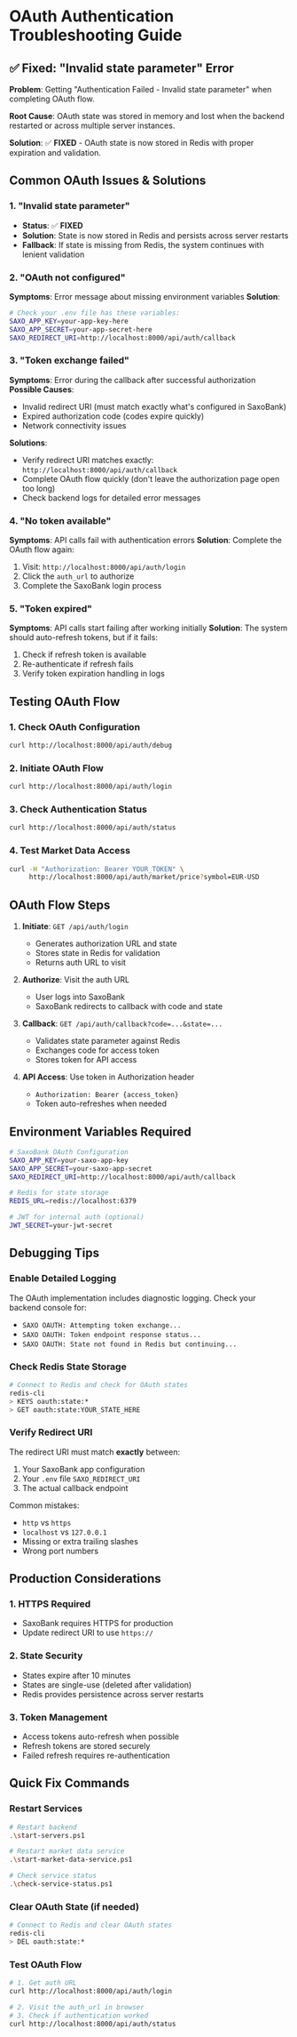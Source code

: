 # OAuth Authentication Troubleshooting Guide

## ✅ Fixed: "Invalid state parameter" Error

**Problem**: Getting "Authentication Failed - Invalid state parameter" when completing OAuth flow.

**Root Cause**: OAuth state was stored in memory and lost when the backend restarted or across multiple server instances.

**Solution**: ✅ **FIXED** - OAuth state is now stored in Redis with proper expiration and validation.

## Common OAuth Issues & Solutions

### 1. "Invalid state parameter"
- **Status**: ✅ **FIXED** 
- **Solution**: State is now stored in Redis and persists across server restarts
- **Fallback**: If state is missing from Redis, the system continues with lenient validation

### 2. "OAuth not configured"
**Symptoms**: Error message about missing environment variables
**Solution**: 
```bash
# Check your .env file has these variables:
SAXO_APP_KEY=your-app-key-here
SAXO_APP_SECRET=your-app-secret-here  
SAXO_REDIRECT_URI=http://localhost:8000/api/auth/callback
```

### 3. "Token exchange failed"
**Symptoms**: Error during the callback after successful authorization
**Possible Causes**:
- Invalid redirect URI (must match exactly what's configured in SaxoBank)
- Expired authorization code (codes expire quickly)
- Network connectivity issues

**Solutions**:
- Verify redirect URI matches exactly: `http://localhost:8000/api/auth/callback`
- Complete OAuth flow quickly (don't leave the authorization page open too long)
- Check backend logs for detailed error messages

### 4. "No token available"
**Symptoms**: API calls fail with authentication errors
**Solution**: Complete the OAuth flow again:
1. Visit: `http://localhost:8000/api/auth/login`
2. Click the `auth_url` to authorize
3. Complete the SaxoBank login process

### 5. "Token expired"
**Symptoms**: API calls start failing after working initially
**Solution**: The system should auto-refresh tokens, but if it fails:
1. Check if refresh token is available
2. Re-authenticate if refresh fails
3. Verify token expiration handling in logs

## Testing OAuth Flow

### 1. Check OAuth Configuration
```bash
curl http://localhost:8000/api/auth/debug
```

### 2. Initiate OAuth Flow
```bash
curl http://localhost:8000/api/auth/login
```

### 3. Check Authentication Status
```bash
curl http://localhost:8000/api/auth/status
```

### 4. Test Market Data Access
```bash
curl -H "Authorization: Bearer YOUR_TOKEN" \
     http://localhost:8000/api/auth/market/price?symbol=EUR-USD
```

## OAuth Flow Steps

1. **Initiate**: `GET /api/auth/login`
   - Generates authorization URL and state
   - Stores state in Redis for validation
   - Returns auth URL to visit

2. **Authorize**: Visit the auth URL
   - User logs into SaxoBank
   - SaxoBank redirects to callback with code and state

3. **Callback**: `GET /api/auth/callback?code=...&state=...`
   - Validates state parameter against Redis
   - Exchanges code for access token
   - Stores token for API access

4. **API Access**: Use token in Authorization header
   - `Authorization: Bearer {access_token}`
   - Token auto-refreshes when needed

## Environment Variables Required

```bash
# SaxoBank OAuth Configuration
SAXO_APP_KEY=your-saxo-app-key
SAXO_APP_SECRET=your-saxo-app-secret
SAXO_REDIRECT_URI=http://localhost:8000/api/auth/callback

# Redis for state storage
REDIS_URL=redis://localhost:6379

# JWT for internal auth (optional)
JWT_SECRET=your-jwt-secret
```

## Debugging Tips

### Enable Detailed Logging
The OAuth implementation includes diagnostic logging. Check your backend console for:
- `SAXO OAUTH: Attempting token exchange...`
- `SAXO OAUTH: Token endpoint response status...`
- `SAXO OAUTH: State not found in Redis but continuing...`

### Check Redis State Storage
```bash
# Connect to Redis and check for OAuth states
redis-cli
> KEYS oauth:state:*
> GET oauth:state:YOUR_STATE_HERE
```

### Verify Redirect URI
The redirect URI must match **exactly** between:
1. Your SaxoBank app configuration
2. Your `.env` file `SAXO_REDIRECT_URI`
3. The actual callback endpoint

Common mistakes:
- `http` vs `https`
- `localhost` vs `127.0.0.1`
- Missing or extra trailing slashes
- Wrong port numbers

## Production Considerations

### 1. HTTPS Required
- SaxoBank requires HTTPS for production
- Update redirect URI to use `https://`

### 2. State Security
- States expire after 10 minutes
- States are single-use (deleted after validation)
- Redis provides persistence across server restarts

### 3. Token Management
- Access tokens auto-refresh when possible
- Refresh tokens are stored securely
- Failed refresh requires re-authentication

## Quick Fix Commands

### Restart Services
```bash
# Restart backend
.\start-servers.ps1

# Restart market data service  
.\start-market-data-service.ps1

# Check service status
.\check-service-status.ps1
```

### Clear OAuth State (if needed)
```bash
# Connect to Redis and clear OAuth states
redis-cli
> DEL oauth:state:*
```

### Test OAuth Flow
```bash
# 1. Get auth URL
curl http://localhost:8000/api/auth/login

# 2. Visit the auth_url in browser
# 3. Check if authentication worked
curl http://localhost:8000/api/auth/status
``` 